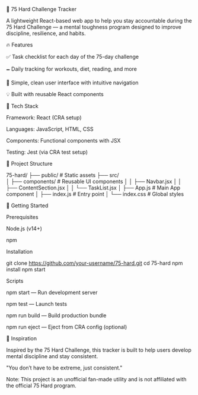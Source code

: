 🧠 75 Hard Challenge Tracker

A lightweight React-based web app to help you stay accountable during the 75 Hard Challenge — a mental toughness program designed to improve discipline, resilience, and habits.

🔥 Features

✅ Task checklist for each day of the 75-day challenge

🗕️ Daily tracking for workouts, diet, reading, and more

🧱 Simple, clean user interface with intuitive navigation

💡 Built with reusable React components

🚠 Tech Stack

Framework: React (CRA setup)

Languages: JavaScript, HTML, CSS

Components: Functional components with JSX

Testing: Jest (via CRA test setup)

📁 Project Structure

75-hard/
├── public/                 # Static assets
├── src/                   
│   ├── components/         # Reusable UI components
│   │   ├── Navbar.jsx
│   │   ├── ContentSection.jsx
│   │   └── TaskList.jsx
│   ├── App.js              # Main App component
│   ├── index.js            # Entry point
│   └── index.css           # Global styles

🚀 Getting Started

Prerequisites

Node.js (v14+)

npm

Installation

git clone https://github.com/your-username/75-hard.git
cd 75-hard
npm install
npm start

Scripts

npm start — Run development server

npm test — Launch tests

npm run build — Build production bundle

npm run eject — Eject from CRA config (optional)



📌 Inspiration

Inspired by the 75 Hard Challenge, this tracker is built to help users develop mental discipline and stay consistent.

"You don’t have to be extreme, just consistent."


Note: This project is an unofficial fan-made utility and is not affiliated with the official 75 Hard program.

